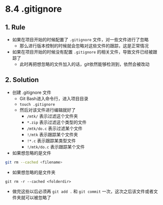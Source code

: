 # 8.4 .gitignore

## 1. Rule

* 如果在项目开始的时候配置了 `.gitignore` 文件，对一些文件进行了忽略
  * 那么进行版本控制的时候就会忽略对这些文件的跟踪，这是正常情况
* 如果在项目开始的时候没有配置 `.gitignore` 的相关文件，导致文件已经被跟踪了
  * 此时再把想忽略的文件加入的话，git依然能够检测到，依然会被改动

## 2. Solution

* 创建 .gitignore 文件
  * Git Bash进入命令行，进入项目目录
  * `touch .gitignore`
  * 然后对该文件进行编辑就好了
    * `/mtk/` 表示过滤这个文件夹
    * `*.zip` 表示过滤这个类型的文件
    * `/mtk/do.c` 表示过滤某个文件
    * `!/mtk` 表示跟踪某个文件夹
    * `!*.c` 表示跟踪某类型文件
    * `!/mtk/do.c` 表示跟踪某个文件
* 如果想忽略的是文件

```bash
git rm --cached <filename>
```

* 如果想忽略的是文件夹

```text
git rm -r --cached <folderdir>
```

* 做完这些以后必须再 `git add .` 和 `git commit` 一次，这次之后该文件或者文件夹就可以被忽略了

